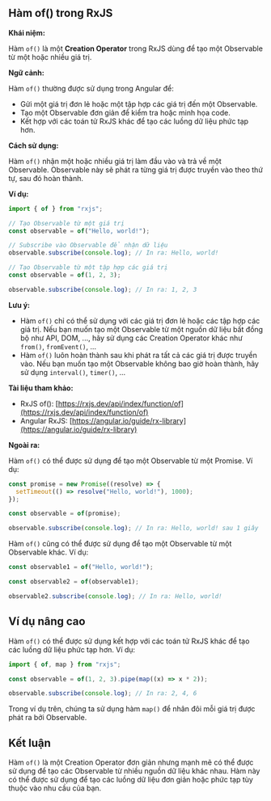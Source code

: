 ## Hàm of() trong RxJS

**Khái niệm:**

Hàm `of()` là một **Creation Operator** trong RxJS dùng để tạo một Observable từ một hoặc nhiều giá trị.

**Ngữ cảnh:**

Hàm `of()` thường được sử dụng trong Angular để:

- Gửi một giá trị đơn lẻ hoặc một tập hợp các giá trị đến một Observable.
- Tạo một Observable đơn giản để kiểm tra hoặc minh họa code.
- Kết hợp với các toán tử RxJS khác để tạo các luồng dữ liệu phức tạp hơn.

**Cách sử dụng:**

Hàm `of()` nhận một hoặc nhiều giá trị làm đầu vào và trả về một Observable. Observable này sẽ phát ra từng giá trị được truyền vào theo thứ tự, sau đó hoàn thành.

**Ví dụ:**

```typescript
import { of } from "rxjs";

// Tạo Observable từ một giá trị
const observable = of("Hello, world!");

// Subscribe vào Observable để nhận dữ liệu
observable.subscribe(console.log); // In ra: Hello, world!

// Tạo Observable từ một tập hợp các giá trị
const observable = of(1, 2, 3);

observable.subscribe(console.log); // In ra: 1, 2, 3
```

**Lưu ý:**

- Hàm `of()` chỉ có thể sử dụng với các giá trị đơn lẻ hoặc các tập hợp các giá trị. Nếu bạn muốn tạo một Observable từ một nguồn dữ liệu bất đồng bộ như API, DOM, ..., hãy sử dụng các Creation Operator khác như `from()`, `fromEvent()`, ...
- Hàm `of()` luôn hoàn thành sau khi phát ra tất cả các giá trị được truyền vào. Nếu bạn muốn tạo một Observable không bao giờ hoàn thành, hãy sử dụng `interval()`, `timer()`, ...

**Tài liệu tham khảo:**

- RxJS of(): [https://rxjs.dev/api/index/function/of](https://rxjs.dev/api/index/function/of)
- Angular RxJS: [https://angular.io/guide/rx-library](https://angular.io/guide/rx-library)

**Ngoài ra:**

Hàm `of()` có thể được sử dụng để tạo một Observable từ một Promise. Ví dụ:

```typescript
const promise = new Promise((resolve) => {
  setTimeout(() => resolve("Hello, world!"), 1000);
});

const observable = of(promise);

observable.subscribe(console.log); // In ra: Hello, world! sau 1 giây
```

Hàm `of()` cũng có thể được sử dụng để tạo một Observable từ một Observable khác. Ví dụ:

```typescript
const observable1 = of("Hello, world!");

const observable2 = of(observable1);

observable2.subscribe(console.log); // In ra: Hello, world!
```

## Ví dụ nâng cao

Hàm `of()` có thể được sử dụng kết hợp với các toán tử RxJS khác để tạo các luồng dữ liệu phức tạp hơn. Ví dụ:

```typescript
import { of, map } from "rxjs";

const observable = of(1, 2, 3).pipe(map((x) => x * 2));

observable.subscribe(console.log); // In ra: 2, 4, 6
```

Trong ví dụ trên, chúng ta sử dụng hàm `map()` để nhân đôi mỗi giá trị được phát ra bởi Observable.

## Kết luận

Hàm `of()` là một Creation Operator đơn giản nhưng mạnh mẽ có thể được sử dụng để tạo các Observable từ nhiều nguồn dữ liệu khác nhau. Hàm này có thể được sử dụng để tạo các luồng dữ liệu đơn giản hoặc phức tạp tùy thuộc vào nhu cầu của bạn.
